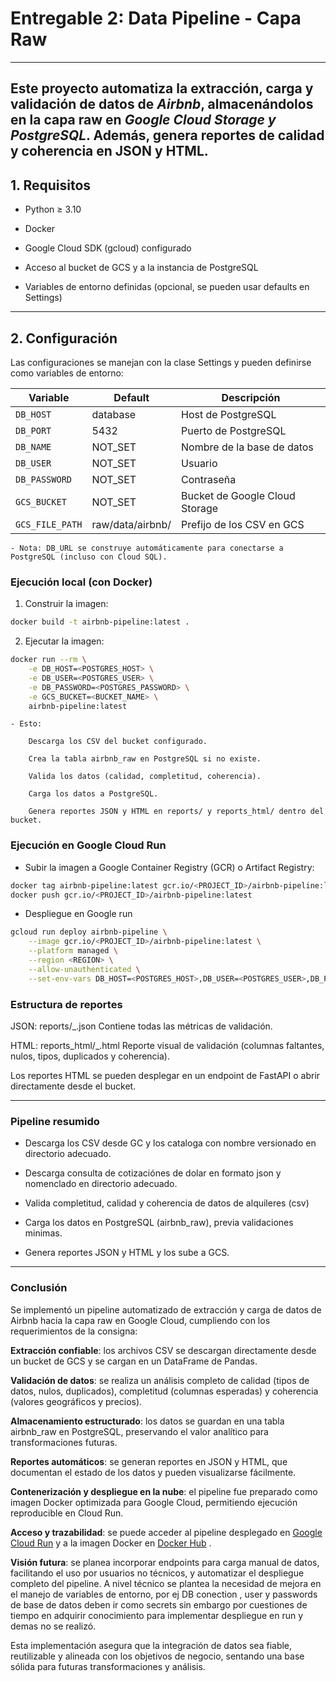 # Entregable 2: Data Pipeline - Capa Raw

---
Este proyecto automatiza la extracción, carga y validación de datos de *Airbnb*, almacenándolos en la capa raw en *Google Cloud Storage y PostgreSQL*. Además, genera reportes de calidad y coherencia en JSON y HTML.
--



## 1. Requisitos

- Python ≥ 3.10

- Docker

- Google Cloud SDK (gcloud) configurado

- Acceso al bucket de GCS y a la instancia de PostgreSQL

- Variables de entorno definidas (opcional, se pueden usar defaults en Settings)

---

## 2. Configuración

Las configuraciones se manejan con la clase Settings y pueden definirse como variables de entorno:

| Variable        | Default          | Descripción                    |
| --------------- | ---------------- | ------------------------------ |
| `DB_HOST`       | database         | Host de PostgreSQL             |
| `DB_PORT`       | 5432             | Puerto de PostgreSQL           |
| `DB_NAME`       | NOT_SET          | Nombre de la base de datos     |
| `DB_USER`       | NOT_SET          | Usuario                        |
| `DB_PASSWORD`   | NOT_SET          | Contraseña                     |
| `GCS_BUCKET`    | NOT_SET          | Bucket de Google Cloud Storage |
| `GCS_FILE_PATH` | raw/data/airbnb/ | Prefijo de los CSV en GCS      |

    - Nota: DB_URL se construye automáticamente para conectarse a PostgreSQL (incluso con Cloud SQL).

### Ejecución local (con Docker)

1. Construir la imagen:

```bash
docker build -t airbnb-pipeline:latest .

```

2. Ejecutar la imagen:

```bash
docker run --rm \
    -e DB_HOST=<POSTGRES_HOST> \
    -e DB_USER=<POSTGRES_USER> \
    -e DB_PASSWORD=<POSTGRES_PASSWORD> \
    -e GCS_BUCKET=<BUCKET_NAME> \
    airbnb-pipeline:latest
```

    - Esto:

        Descarga los CSV del bucket configurado.

        Crea la tabla airbnb_raw en PostgreSQL si no existe.

        Valida los datos (calidad, completitud, coherencia).

        Carga los datos a PostgreSQL.

        Genera reportes JSON y HTML en reports/ y reports_html/ dentro del bucket.

### Ejecución en Google Cloud Run

* Subir la imagen a Google Container Registry (GCR) o Artifact Registry:

```bash
docker tag airbnb-pipeline:latest gcr.io/<PROJECT_ID>/airbnb-pipeline:latest
docker push gcr.io/<PROJECT_ID>/airbnb-pipeline:latest
```
* Despliegue en Google run 

```bash
gcloud run deploy airbnb-pipeline \
    --image gcr.io/<PROJECT_ID>/airbnb-pipeline:latest \
    --platform managed \
    --region <REGION> \
    --allow-unauthenticated \
    --set-env-vars DB_HOST=<POSTGRES_HOST>,DB_USER=<POSTGRES_USER>,DB_PASSWORD=<POSTGRES_PASSWORD>,GCS_BUCKET=<BUCKET_NAME>
```



### Estructura de reportes

JSON: reports/<archivo>_<timestamp>.json
Contiene todas las métricas de validación.

HTML: reports_html/<archivo>_<timestamp>.html
Reporte visual de validación (columnas faltantes, nulos, tipos, duplicados y coherencia).

Los reportes HTML se pueden desplegar en un endpoint de FastAPI o abrir directamente desde el bucket.


---

### Pipeline resumido

- Descarga los CSV desde GC y los cataloga con nombre versionado en directorio adecuado.

- Descarga consulta de cotizaciónes de dolar en formato json y nomenclado en directorio adecuado.

- Valida completitud, calidad y coherencia de datos de alquileres (csv)

- Carga los datos en PostgreSQL (airbnb_raw), previa validaciones minimas.

- Genera reportes JSON y HTML y los sube a GCS.

---

### Conclusión

Se implementó un pipeline automatizado de extracción y carga de datos de Airbnb hacia la capa raw en Google Cloud, cumpliendo con los requerimientos de la consigna:

__Extracción confiable__: los archivos CSV se descargan directamente desde un bucket de GCS y se cargan en un DataFrame de Pandas.

__Validación de datos__: se realiza un análisis completo de calidad (tipos de datos, nulos, duplicados), completitud (columnas esperadas) y coherencia (valores geográficos y precios).

__Almacenamiento estructurado__: los datos se guardan en una tabla airbnb_raw en PostgreSQL, preservando el valor analítico para transformaciones futuras.

__Reportes automáticos__: se generan reportes en JSON y HTML, que documentan el estado de los datos y pueden visualizarse fácilmente.

__Contenerización y despliegue en la nube__: el pipeline fue preparado como imagen Docker optimizada para Google Cloud, permitiendo ejecución reproducible en Cloud Run.

__Acceso y trazabilidad__: se puede acceder al pipeline desplegado en [Google Cloud Run](https://pi-mod03-data-ingestion-314936653450.us-central1.run.app/)
 y a la imagen Docker en [Docker Hub](https://hub.docker.com/repository/docker/lucianacha/pi-mod03-data-ingestion/tags/latest/sha256-f4a50ec001141942cc2e79d313cbbb67503ee138c0c66ce5cfddf552cbf8eb95)
.

__Visión futura__: se planea incorporar endpoints para carga manual de datos, facilitando el uso por usuarios no técnicos, y automatizar el despliegue completo del pipeline.
A nivel técnico se plantea la necesidad de mejora en el manejo de variables de entorno, por ej DB conection , user y passwords de base de  datos deben ir como secrets sin embargo por cuestiones de tiempo en adquirir conocimiento para implementar despliegue en run y demas no se realizó.

Esta implementación asegura que la integración de datos sea fiable, reutilizable y alineada con los objetivos de negocio, sentando una base sólida para futuras transformaciones y análisis.